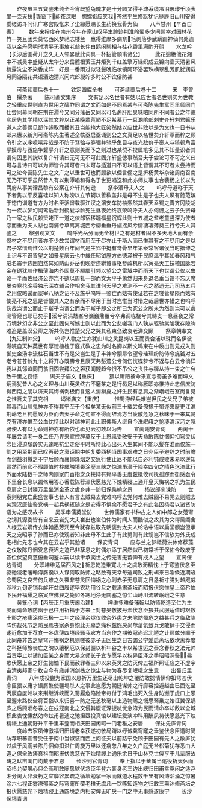 <!-- { "loadSidebar": true } -->
　　昨夜虽三五寳鉴未纯全今宵既望兔魄才是十分圆又得平滩系缆冷泪玻瓈千顷表里一壶天扶篷窗下却夜深眠　想嫦娥应笑我苍然平生修翫犹记歴歴旧山川安得乗槎访斗问讯广寒宫殿怅未了尘縁愿赐长生药换我骨为仙
　　八声甘州【辛酉自夀】
　　数年来揆度在南州今年在家山叹平生踪迹荆淮岭蜀多少间闗幸对园林花竹一笑且团栾莫忆西风梦驰志楼兰　嬴得维摩多病奈毛剥落歩武蹒跚神仙何处遗我以金丹愿明时清平无事放老翁长伴白鸥闲聊相与桂花香里满酌开顔
　　水龙吟【长沙后圃荷开之久无人领畧赋此词具一杯招管顺甫诸公】
　　此花逈絶他花湘中不减吴中盛疑从太华分来岳麓根荄玉井炬列千红盖擎万緑织成云锦向壸天清暑风梳露洗尘不染香成阵　好是一番雨过似轻鬟晩临妆镜阿环浴罢珠横翠乱芳肌犹润载月同游隔花共语酒边清兴问六郎凝竚多时公不饮俗防甚















　　可斋续藁后巻十一
　　钦定四库全书
　　可斋续藁后巻十二　　　宋　李曽伯　撰杂著
　　陈可斋文集序
　　文有足以名世者有姑以应世者名世则实为世教之轻重应世则直为世用之醻酢同谓之文而如是不同焉某与可斋陈先生寓同里师同门仕尝同幕同朝在荆在潭今又同分藩岳又同以可名斋肝胆臭味略同所不同者公之年徳实居先其学精以深其文粹以正某晚辈荒陋不足希慕万一耳湖隂部刺史介轩刘君籈乐道人之善偶见鄙作遽取而播其丑岂能掩大匠笑然姑以应世非敢以是为文也一日书从邮来惠以新刋可斋陈先生著述全帙亟启亟诵则公之文真足以名世矣介轩萃而梓之顾令引之以序噫嘻异哉是不防于驽骀与骅骝并驰乎鱼目与夜光敌价乎窭人与猗顿角富乎嫫母与西施争颦乎介轩之意则美而予之则过也某傥不揆属笔多见其不知量识者其谓何因思其説以复介轩请曰无可无不可此固介轩盛徳事然吾夫子尝论可不可之义曰可与言诗曰可以为师皆许其可者曰未可与适道曰不可以语上皆谓其不可者未尝持而可之论今吾陈先生之文广之以垂世可也而顾欲以俚言俪之是折杨黄华杂诸周南召南无乃不可乎虽然昔人有以荆潭唱和得名于世更唱迭和此亦师友事也合裴杨之长以为两府从事美谭昌黎有公案在介轩其何逊
　　祭李漕母夫人文
　　呜呼母道称于天下者隽以平反喜珪以知人称滂以立节轲以善敎盖非是母不生是子也夫人夙有懿范嫔于徳门训道有方为时名臣骃辔载驱江汉之濵安车防袖熈然其春天盍锡之夀齐冈陵胡为一疾以梦幻闻鸾诰新封鹤髪华龄死生昼夜始终哀荣呜呼夫人亦何憾之云子失贤母乃一家之私民赖贤姥正一道之依郎宿移躔福星沉辉此则十五城之耆老童竖深为使者恋而重为夫人悲也南浦兮草离离城西兮柳垂垂丹旐摇风兮情凄凄薄奠三行兮夫人其鉴之
　　祭别观文文
　　呜呼光岳分而无全材世之有是材者固不多天地大而有余憾材之不尽用者亦不少故尝谓材而用至于尽亦止于斯人而已惟其有之不尽用之是以君子常惜焉惟公以荆楚数百年间气是生郢中挺有竒骨早年第泰常客诸侯当时搢绅之士识与不识皆望之如景星庆云也中歳任轺钺歴方伯徳泽被于民庶温乎其如春风和气威名震于边圉岿然其如防山乔岳也晚登迩聨賛事枢参政机所以寅亮天工扶植国脉若金在砺犹川作楫薄海内外固莫不颙颙引领以望公之雷域中而雨天下也世谓公仅以鲁论一半而佐经济公亦岂不欲以周礼一部而文太平乎萧然归来身退名垂当馈不忘仄席屡咨寒花晚香独乐深衣辅台作相舍我其谁何天乎之难测不一老之慭遗无乃司马五兵之用仅略试而冡宰八柄之诏不及施乎呜呼一鉴亡而姑有使证若在之嗟营星陨而姑有使亮不死之思是皆懐其人之有余而不尽用于当时岂惟当时惜之哉后世亦惜之也呜呼伤哉岂谓公而止于斯乎岂谓公而类于斯乎即公之所已为究公之所未为然则岂可以蠡测管窥也耶已矣乎溪兮涓涓鼇峯兮巍巍鼎覆兮卒弗调栋桡兮其畴支一息昼夜之常万境梦幻之非公之至此固何所憾士则以此而为公悲嗟我门人孰从驱驰棠隂犹存隙驹难追是盖汉公卿之所共伤岂惟楚父兄之哭其私束刍致哀老涕交頥
　　祭章朝奉文【九江制帅父】
　　呜呼人物之生亦犹山川之灵昆岗以玉而贵合浦以珠而名伊彼灊皖自天种英世有厚徳植槐于庭式敎之忠为时名卿以斯文鸣柬在中扆出则元戎入则御史金汤中流柱石当世不有是父岂生是子丰神兮颙昻令望兮珪璋纷防侍兮旄钺对五老兮苍苍龄九十之将开亦既夀兮且康天弗慭遗公兮何伤恍蝶梦兮不返与白云兮徜徉我以其邻谊同而翁旧固尝拜公之容获闻鲤趋今恨不吊公之丧往与穉从持一束之生刍致千里之哀悰
　　谒夫子庙文【重庆】
　　猥以庸陋被命来宣念蜀虽多难而坤文炳焉犹昔人心之义理与山川英灵终古不磨某之是行曷足以称厥职亦惟持此忠信庶防得西南之朋以济天其悔祸剥极而复逺人消猾夏之奸生民有息肩之渐峨峨石室尚复见之惟吾夫子其克相
　　谒诸庙文【重庆】
　　惟蜀洊经兵难岂但民之父兄子弟被其毒而山川鬼神亦不得其宁至于今极矣某无似前三十载尝备僚掾于蜀迩来歴更江淮荆岭老且钝愿致为臣而去天子命之旬宣不得而辞焉方当疲敝危急之秋昧于一来其曷克有济亦惟至公血忱恃此以对越神司此土职俾斯人继自今洗岷峨之怆凄清汉沔之氛祲使人有以为命则神亦有所依也祗见云初敢以为告
　　宣阃谢安青词
　　两阃十年屡尝请老一身二任乃畀来宣控辞莫反于上恩祗受敬安于天命敢陈忱悃仰扣穹灵伏念臣浸迫頽龄实无逺略抗尘走俗平时所恃此心出死入生其间不能以髪在淮而仅施一割之用至荆而已叹再鼔之衰讵期中朝复委西柄当国事艰难之日非臣子避辞之时前瞻而剑益羽檄之不宁后顾而襄鄼烽烟之交急行使止尼不能以自必利钝成败未易以逆知冐然而前它不暇顾值时杪歳触境畏涂歴三峡之惊湍虽濒于险幸四旬之晴色汔济此行外面水陆数千之师内则家门百指之众扶持有赖平善无虞兹抵攸司抚孤踪而衘感亟令下里合长息以蠲脩用答心香载陈荐澡伏愿慈光下烛精祲上通开皇天悔祸之机为生民息肩之日封疆万里坐消金革之虞乡井一防归保桑榆之景
　　杨议郎忠谏防
　　世泰则朋党亡此盛世事也昔人有言去贼易去党难呜呼去党何难去贼固不易党去则贼去矣观汉唐往鉴党祸一起兵祸辄随之是安得不惧余不愿君子之有此名因杨君以诸贤防语为之感叹故书
　　吴季申儒英堂防
　　世传儒家有书种古之人如中郎之女范甯之甥其源委皆有自来云岩先大夫崔出也崔伯仲为时闻人而酷似之故其为文得鳯阁舍人様云岩嫡传衣鉢翰墨芳润至今犹存兹取先朝褒封太夫人纶诰中语以扁堂额岂但承天之宠昭示子孙而已亦使观者知非此母不生此子有此舅则有此甥岂不信欤为外氏成宅相此先志也今其在云岩乎其勉诸
　　保安青词
　　应与兰之梦祗荷洪休修荐藻之仪敬陈丹悃爰念衰迟之迹已非孶息之时偶尔添丁居然似已初常祈于保佑今敢废于答偿伏望真慈俯垂洞鉴以嗣以续聿承奕世之传无害无菑俾有成人之望
　　宣阃保边青词
　　分职坤维适届西风之祈恩乾造乗寛北土之虞敢沥精忱上于穹鉴伏念臣驱驰浸老藩翰洊膺揆以人谋何取防师之略数有天幸毎逃司败之刑朅来已渝倐近期歳念蜀民之良苦何兵难之久罹非苍灵回悔祸之心则赤子无息肩之日恳祈寸臆对越咫威渉秋九旬汔销兵衅环益四履遂毕农功用谷旦之载涓肃斋坛而昭报伏愿惟皇上帝矜恤下民开福耀之临寅应佛狸之毙卯冬寒地浄无闗塞之惊尘山峙川流转岷峨之生意
　　黄箓心词【丙辰正月重庆阃治建】
　　坤维多难备藩翰以防师乾造至仁为生灵而请命敢防幽于己往用祈福于方来上对苍旻敬披丹素伏念臣猥共武服适值时艰数十郡之疮痍涂炭已极一二年之经理余烬仅收奈外患之未除防蜀危之益甚兵之临敌陷阵伤哉死节之防民焉丧家杀身抱此无辜之痛积兹怨戾尚尔菑氛致兵戈敢肆于交侵而逺近愈加于荐食一冬盘薄四境绎骚我农方当东作之期彼冦尚迟北遁之计顾兹分阃于此同舟非告之皇穹开悔祸之机则嗟彼赤子无回生之日吉蠲公宇爰启斋坛依坎离荐度之科拯师旅丧亡之魄以禳祸厄以保封疆以祈年谷之丰以希世运之泰念春秋之法元帅当责寕止以谴加臣某之身而大易之师长子宜专愿早以权畀臣泽之手昭昭洞鉴弗欺伏愿上帝之好生俯恤下民而赦罪眷三卯以来英灵之防灭俾五福所照证应之不虚宇宙清夷邦家宁敉自今有歳并消剑栈之惊尘与物为春尽复岷峨之生意
　　出蜀归里青词
　　八年戍役尝为家国以恳祈万里生还尽出乾坤之覆防敢摅情愫仰扣穹苍伏念臣猥以庸才误膺繁使疆埸杀人之事此岂愿为朝廷谋帅之行靡容控避越由已酉汔至丙辰自度岭以来荆继泝峡而入蜀履危陷险帝毎付于鸿毛出死入生身防濒于虎口上恩至渥末路仅全将百指以来归喜一防之无恙秋毫以上造物赐之慨思驽乗之始征冀保蜗庐之后顾顷冬春之在戍冦南北之交侵斡腹证深扼吭忧急洊为民而请命卒却敌以全城积此衷忱慊然効命兹甫暑途之弛担亟投真馆以建坛爰演冲科用酬夙祷伏愿慈光下烛精祲上通朝野升平千里丰登而相庆田园闲暇一门老稚之安居
　　保祐先庐青词
　　度岭去家夙伸徼福归田请老幸获遂初敬局蹐以纾诚冀穹窿之垂鉴伏念臣遭时简防荐职蕃宣昔受任于南中当俶装而西上问征夫以前路宁免顾于田园有先人之敝庐犹过虞于风雨尝陈丹悃仰扣洪仁周旋万里以还翕忽八年之久户庭无咎松菊犹存悉由大造之保全敢演真科而昭报伏愿慈光下烛精祲上通乐余日于山林克世俾亨于儿辈服故畴之畎亩阖门均戴于君恩
　　长沙到官青词
　　奉上指以于蕃属当逺役祈天休而昭格允契夙心仰企髙明敢陈恳欵伏念臣年登六袠身老三边出峡归田甫幸寛闲之适浮湘分阃大非衰朽之宜靡容累疏之循墙勉挈一家而就道水程数千里有风涛汹涌之惊暑涂六七程正雾潦郁蒸之际穹窿所覆老稚无虞凡一饮啄知造物之归敢三熏沐修斋坛之报伏愿慈光下烛精祲上通四境之内相安俾无旷戾一门之中无事感遂康宁
　　长沙保境青词
